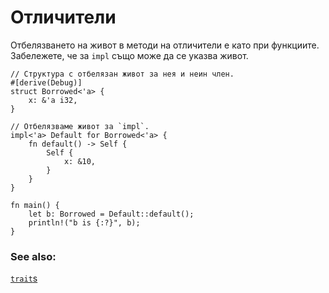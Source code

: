 # Отличители

Отбелязването на живот в методи на отличители е като при функциите.
Забележете, че за `impl` също може да се указва живот.

```rust,editable
// Структура с отбелязан живот за нея и неин член.
#[derive(Debug)]
struct Borrowed<'a> {
    x: &'a i32,
}

// Отбелязваме живот за `impl`.
impl<'a> Default for Borrowed<'a> {
    fn default() -> Self {
        Self {
            x: &10,
        }
    }
}

fn main() {
    let b: Borrowed = Default::default();
    println!("b is {:?}", b);
}
```

### See also:

[`trait`s][trait]


[trait]: ../../trait.md
